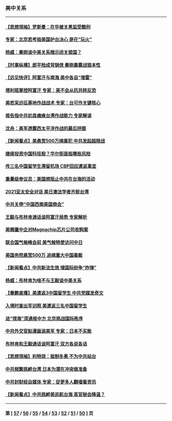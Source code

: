 ### 美中关系
---
#### [【思想领袖】罗斯曼：在华被关黑监受酷刑](../../pages/nf1412576/n13176433.md) 
#### [专家：北京若考验美国护台决心 是在“玩火”](../../pages/nf1412576/n13203861.md) 
#### [杨威：秦刚谈中美关系暗示闭关锁国？](../../pages/nf1412576/n13203619.md) 
#### [【时事纵横】郎平险成背锅侠 秦刚暴露战狼本性](../../pages/nf1412576/n13203807.md) 
#### [【远见快评】阿富汗与南海 美中各自“埋雷”](../../pages/nf1412576/n13203201.md) 
#### [塔利班掌控阿富汗 专家：美不会从抗共转反恐](../../pages/nf1412576/n13203451.md) 
#### [美若采远征基地作战战术 专家：台可作关键核心](../../pages/nf1412576/n13203172.md) 
#### [报告指中共初具瘫痪台湾作战能力 专家解读](../../pages/nf1412576/n13203270.md) 
#### [沈舟：美军透露西太平洋作战的最后拼图](../../pages/nf1412576/n13201563.md) 
#### [【新闻看点】美悬赏500万缉毒犯 中共发起超限战](../../pages/nf1412576/n13201174.md) 
#### [继续投资中国科技股？华尔街面临哪些风险](../../pages/nf1412576/n13201496.md) 
#### [传三名中国留学生滞留机场 CBP回应遣返事宜](../../pages/nf1412576/n13200950.md) 
#### [重量级参议员：美国想阻止中共在台海的活动](../../pages/nf1412576/n13200939.md) 
#### [2021亚太安全对话 美日澳法学者齐挺台湾](../../pages/nf1412576/n13199992.md) 
#### [中共关停“中国西南美国商会”](../../pages/nf1412576/n13200589.md) 
#### [王毅与布林肯通话谈阿富汗局势 专家解析](../../pages/nf1412576/n13200365.md) 
#### [美搁置中企对Magnachip芯片公司收购案](../../pages/nf1412576/n13200418.md) 
#### [联合国气候峰会前 美气候特使访问中日](../../pages/nf1412576/n13199494.md) 
#### [美国务院悬赏500万 追缉重大中国毒贩](../../pages/nf1412576/n13198947.md) 
#### [【新闻看点】中共新法生效 埋国际纷争“炸弹”](../../pages/nf1412576/n13198540.md) 
#### [杨威：布林肯为啥不与王毅谈中美关系](../../pages/nf1412576/n13198603.md) 
#### [【秦鹏直播】美遣返3中国留学生 中共党媒发奇文](../../pages/nf1412576/n13198576.md) 
#### [入境时查出军训照 美遣返三名中国留学生](../../pages/nf1412576/n13198314.md) 
#### [进“领海”须通报中方 北京挑战国际秩序](../../pages/nf1412576/n13197775.md) 
#### [中共外交官贴漫画讽美军 专家：日本不买账](../../pages/nf1412576/n13197535.md) 
#### [布林肯和王毅通话谈阿富汗 双方各说各话](../../pages/nf1412576/n13196402.md) 
#### [【思想领袖】利特琼：抵制冬奥 不为中共站台](../../pages/nf1412576/n13165985.md) 
#### [中共频繁挑衅台湾 日本为潜在冲突做准备](../../pages/nf1412576/n13188271.md) 
#### [中共封财经自媒体 专家：促更多人翻墙看资讯](../../pages/nf1412576/n13195136.md) 
#### [【新闻看点】中共挑衅美巡航台海 高官秘会降温？](../../pages/nf1412576/n13194518.md) 

---
#### 第 [ [57](./57.md) / [56](./56.md) / [55](./55.md) / [54](./54.md) / [53](./53.md) / [52](./52.md) / [51](./51.md) / [50](./50.md) ] 页
